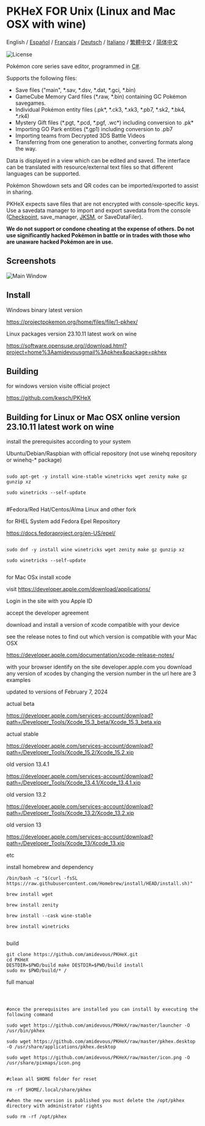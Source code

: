 PKHeX FOR Unix (Linux and Mac OSX with wine)
=====
<div>
  <span>English</span> / <a href=".github/README-es.md">Español</a> / <a href=".github/README-fr.md">Français</a> / <a href=".github/README-de.md">Deutsch</a> / <a href=".github/README-it.md">Italiano</a> / <a href=".github/README-zhHK.md">繁體中文</a> / <a href=".github/README-zh.md">简体中文</a>
</div>

![License](https://img.shields.io/badge/License-GPLv3-blue.svg)

Pokémon core series save editor, programmed in [C#](https://en.wikipedia.org/wiki/C_Sharp_%28programming_language%29).

Supports the following files:
* Save files ("main", \*.sav, \*.dsv, \*.dat, \*.gci, \*.bin)
* GameCube Memory Card files (\*.raw, \*.bin) containing GC Pokémon savegames.
* Individual Pokémon entity files (.pk\*, \*.ck3, \*.xk3, \*.pb7, \*.sk2, \*.bk4, \*.rk4)
* Mystery Gift files (\*.pgt, \*.pcd, \*.pgf, .wc\*) including conversion to .pk\*
* Importing GO Park entities (\*.gp1) including conversion to .pb7
* Importing teams from Decrypted 3DS Battle Videos
* Transferring from one generation to another, converting formats along the way.

Data is displayed in a view which can be edited and saved.
The interface can be translated with resource/external text files so that different languages can be supported.

Pokémon Showdown sets and QR codes can be imported/exported to assist in sharing.

PKHeX expects save files that are not encrypted with console-specific keys. Use a savedata manager to import and export savedata from the console ([Checkpoint](https://github.com/FlagBrew/Checkpoint), save_manager, [JKSM](https://github.com/J-D-K/JKSM), or SaveDataFiler).

**We do not support or condone cheating at the expense of others. Do not use significantly hacked Pokémon in battle or in trades with those who are unaware hacked Pokémon are in use.**

## Screenshots

![Main Window](https://i.imgur.com/HZs37cM.png)

## Install

Windows binary latest version

https://projectpokemon.org/home/files/file/1-pkhex/

Linux packages version 23.10.11 latest work on wine

https://software.opensuse.org//download.html?project=home%3Aamidevousgmail%3Apkhex&package=pkhex

## Building

for windows version visite official project

https://github.com/kwsch/PKHeX

## Building for Linux or Mac OSX online version 23.10.11 latest work on wine


install the prerequisites according to your system

Ubuntu/Debian/Raspbian with official repository (not use winehq repository or winehq-* package)


```

sudo apt-get -y install wine-stable winetricks wget zenity make gz gunzip xz

sudo winetricks --self-update


```


#Fedora/Red Hat/Centos/Alma Linux and other fork

for RHEL System add Fedora Epel Repository

https://docs.fedoraproject.org/en-US/epel/


```

sudo dnf -y install wine winetricks wget zenity make gz gunzip xz

sudo winetricks --self-update


```



for Mac OSx install xcode

visit https://developer.apple.com/download/applications/

Login in the site with you Apple ID

accept the developer agreement

download and install a version of xcode compatible with your device

see the release notes to find out which version is compatible with your Mac OSX

https://developer.apple.com/documentation/xcode-release-notes/

with your browser identify on the site developer.apple.com you download any version of xcodes by changing the version number in the url here are 3 examples

updated to versions of February 7, 2024

actual beta

https://developer.apple.com/services-account/download?path=/Developer_Tools/Xcode_15.3_beta/Xcode_15.3_beta.xip


actual stable

https://developer.apple.com/services-account/download?path=/Developer_Tools/Xcode_15.2/Xcode_15.2.xip

old version 13.4.1

https://developer.apple.com/services-account/download?path=/Developer_Tools/Xcode_13.4.1/Xcode_13.4.1.xip

old version 13.2

https://developer.apple.com/services-account/download?path=/Developer_Tools/Xcode_13.2/Xcode_13.2.xip

old version 13

https://developer.apple.com/services-account/download?path=/Developer_Tools/Xcode_13/Xcode_13.xip

etc

install homebrew and dependency


```
/bin/bash -c "$(curl -fsSL https://raw.githubusercontent.com/Homebrew/install/HEAD/install.sh)"

brew install wget

brew install zenity

brew install --cask wine-stable

brew install winetricks


```

build


```
git clone https://github.com/amidevous/PKHeX.git
cd PKHeX
DESTDIR=$PWD/build make DESTDIR=$PWD/build install
sudo mv $PWD/build/* /
```

full manual

```



#once the prerequisites are installed you can install by executing the following command

sudo wget https://github.com/amidevous/PKHeX/raw/master/launcher -O /usr/bin/pkhex

sudo wget https://github.com/amidevous/PKHeX/raw/master/pkhex.desktop -O /usr/share/applications/pkhex.desktop

sudo wget https://github.com/amidevous/PKHeX/raw/master/icon.png -O /usr/share/pixmaps/icon.png


#clean all $HOME folder for reset

rm -rf $HOME/.local/share/pkhex

#when the new version is published you must delete the /opt/pkhex directory with administrator rights

sudo rm -rf /opt/pkhex
```
